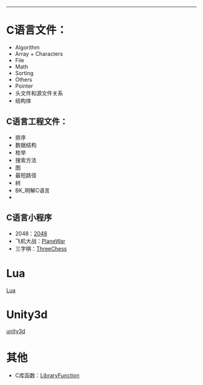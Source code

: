 -------------
# C语言文件：
- Algorithm
- Array + Characters
- File
- Math
- Sorting
- Others
- Pointer
- 头文件和源文件关系
- 结构体

## C语言工程文件：
- 排序
- 数据结构
- 枚举
- 搜索方法
- 图
- 最短路径
- 树
- BK_明解C语言
- 
## C语言小程序
- 2048：[2048](https://github.com/SouthBegonia/Codes_2018/tree/master/2048)
- 飞机大战：[PlaneWar](https://github.com/SouthBegonia/Codes_2018/tree/master/PlaneWars)
- 三字棋：[ThreeChess](https://github.com/SouthBegonia/Codes_2018/tree/master/ThreeChess)

# Lua
[Lua](https://github.com/SouthBegonia/Codes_2018/tree/master/Lua)

# Unity3d
[unity3d](https://github.com/SouthBegonia/Codes_2018/tree/master/Unity3d)

# 其他
- C库函数：[LibraryFunction](https://github.com/SouthBegonia/Codes_2018/tree/master/LibraryFunction)